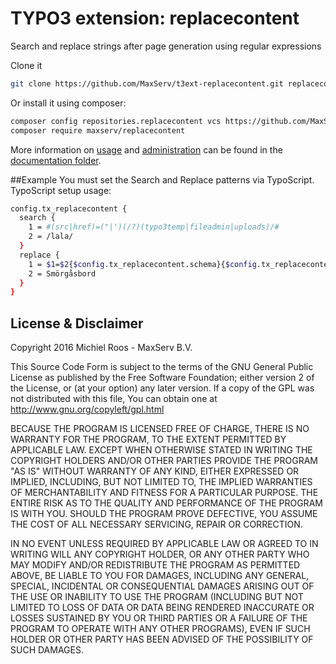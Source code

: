 # TYPO3 extension: replacecontent
Search and replace strings after page generation using regular expressions

Clone it

```bash
git clone https://github.com/MaxServ/t3ext-replacecontent.git replacecontent
```

Or install it using composer:

```bash
composer config repositories.replacecontent vcs https://github.com/MaxServ/t3ext-replacecontent.git
composer require maxserv/replacecontent
```

More information on [usage](Documentation/Introduction/Index.rst) and [administration](Documentation/Administration/Index.rst) can be found in the [documentation folder](Documentation/Index.rst).

##Example
You must set the Search and Replace patterns via TypoScript.
TypoScript setup usage:

```bash
config.tx_replacecontent {
  search {
    1 = #(src|href)=("|')(/?)(typo3temp|fileadmin|uploads)/#
    2 = /lala/
  }
  replace {
    1 = $1=$2{$config.tx_replacecontent.schema}{$config.tx_replacecontent.host}/$4/
    2 = Smörgåsbord
  }
}
```

## License & Disclaimer
Copyright 2016 Michiel Roos - MaxServ B.V.

This Source Code Form is subject to the terms of the GNU General Public License as published by the Free Software Foundation; either version 2 of the License, or (at your option) any later version. If a copy of the GPL was not distributed with this file, You can obtain one at http://www.gnu.org/copyleft/gpl.html

BECAUSE THE PROGRAM IS LICENSED FREE OF CHARGE, THERE IS NO WARRANTY FOR THE PROGRAM, TO THE EXTENT PERMITTED BY APPLICABLE LAW. EXCEPT WHEN OTHERWISE STATED IN WRITING THE COPYRIGHT HOLDERS AND/OR OTHER PARTIES PROVIDE THE PROGRAM "AS IS" WITHOUT WARRANTY OF ANY KIND, EITHER EXPRESSED OR IMPLIED, INCLUDING, BUT NOT LIMITED TO, THE IMPLIED WARRANTIES OF MERCHANTABILITY AND FITNESS FOR A PARTICULAR PURPOSE. THE ENTIRE RISK AS TO THE QUALITY AND PERFORMANCE OF THE PROGRAM IS WITH YOU. SHOULD THE PROGRAM PROVE DEFECTIVE, YOU ASSUME THE COST OF ALL NECESSARY SERVICING, REPAIR OR CORRECTION.

IN NO EVENT UNLESS REQUIRED BY APPLICABLE LAW OR AGREED TO IN WRITING WILL ANY COPYRIGHT HOLDER, OR ANY OTHER PARTY WHO MAY MODIFY AND/OR REDISTRIBUTE THE PROGRAM AS PERMITTED ABOVE, BE LIABLE TO YOU FOR DAMAGES, INCLUDING ANY GENERAL, SPECIAL, INCIDENTAL OR CONSEQUENTIAL DAMAGES ARISING OUT OF THE USE OR INABILITY TO USE THE PROGRAM (INCLUDING BUT NOT LIMITED TO LOSS OF DATA OR DATA BEING RENDERED INACCURATE OR LOSSES SUSTAINED BY YOU OR THIRD PARTIES OR A FAILURE OF THE PROGRAM TO OPERATE WITH ANY OTHER PROGRAMS), EVEN IF SUCH HOLDER OR OTHER PARTY HAS BEEN ADVISED OF THE POSSIBILITY OF SUCH DAMAGES.
